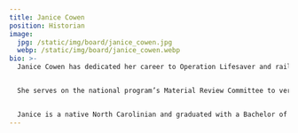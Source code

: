 ```yaml
---
title: Janice Cowen
position: Historian
image:
  jpg: /static/img/board/janice_cowen.jpg
  webp: /static/img/board/janice_cowen.webp
bio: >-
  Janice Cowen has dedicated her career to Operation Lifesaver and rail safety initiatives. She has enthusiastically served as State Coordinator for South Carolina Operation Lifesaver since 1991. Janice oversaw the National Advisory Council as Chairwoman and served on the national Operation Lifesaver, Inc. (OLI) Board of Directors for 6 years, ending in 2016. She is currently the Federal Railroad Administration Region 3 Representative on the National Advisory Council representing eight states in the Southeast and is the Senior Regional Representative liaison to OLI staff.


  She serves on the national program’s Material Review Committee to verify accuracy and uniform messaging. Janice has also been a Presenter and Volunteer Coach for 26 years. She has served on the Safe Kids Board of Directors and is currently a Board of Directors member of the South Carolina Driver and Traffic Safety Education Association.


  Janice is a native North Carolinian and graduated with a Bachelor of Science degree in Journalism from UNC-Chapel Hill. She has been married for 27 years and has two beautiful and intelligent daughters, one a senior in the USC Honors College and the other a sophomore in the Calhoun Honors College at Clemson. Her personal-time passions include traveling, camping, and playing games with family and friends.
---
```

